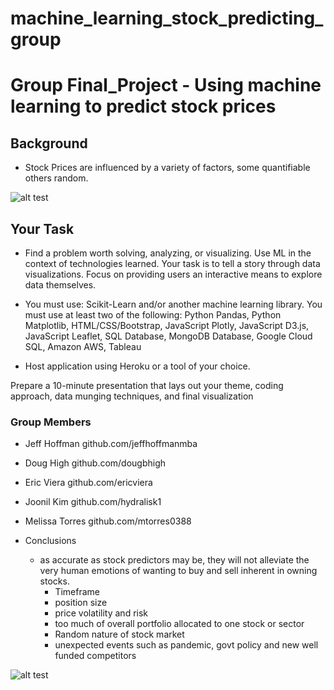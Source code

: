 # machine_learning_stock_predicting_group

# Group Final_Project - Using machine learning to predict stock prices

## Background

* Stock Prices are influenced by a variety of factors, some quantifiable others random.

![alt test](https://github.com/jeffhoffmanmba/machine_learning_stock_predicting_group/blob/main/Images/stock-market-exchange.jpg)

## Your Task
* Find a problem worth solving, analyzing, or visualizing. Use ML in the context of technologies learned.
Your task is to tell a story through data visualizations. Focus on providing users an interactive means to explore data themselves. 

* You must use: Scikit-Learn and/or another machine learning library. You must use at least two of the following: 
Python Pandas, Python Matplotlib, HTML/CSS/Bootstrap, JavaScript Plotly, JavaScript D3.js, JavaScript Leaflet, 
SQL Database, MongoDB Database, Google Cloud SQL, Amazon AWS, Tableau

* Host application using Heroku or a tool of your choice.

Prepare a 10-minute presentation that lays out your theme, coding approach, data munging techniques, and final visualization
### Group Members
* Jeff Hoffman github.com/jeffhoffmanmba
* Doug High github.com/dougbhigh
* Eric Viera github.com/ericviera
* Joonil Kim github.com/hydralisk1
* Melissa Torres github.com/mtorres0388

* Conclusions
	* as accurate as stock predictors may be, they will not alleviate the very human emotions of wanting to buy and sell inherent in owning stocks.
		* Timeframe
		* position size
		* price volatility and risk
		* too much of overall portfolio allocated to one stock or sector
		* Random nature of stock market
		* unexpected events such as pandemic, govt policy and new well funded competitors

![alt test](https://github.com/jeffhoffmanmba/machine_learning_stock_predicting_group/blob/main/Images/APPL_LSTM.png)
